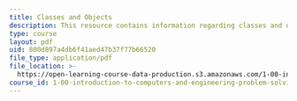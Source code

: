 ```yaml
---
title: Classes and Objects
description: This resource contains information regarding classes and objects.
type: course
layout: pdf
uid: 800d897a4db6f41aed47b37f77b66520
file_type: application/pdf
file_location: >-
  https://open-learning-course-data-production.s3.amazonaws.com/1-00-introduction-to-computers-and-engineering-problem-solving-spring-2012/800d897a4db6f41aed47b37f77b66520_MIT1_00S12_Lec_7.pdf
course_id: 1-00-introduction-to-computers-and-engineering-problem-solving-spring-2012
---
```

